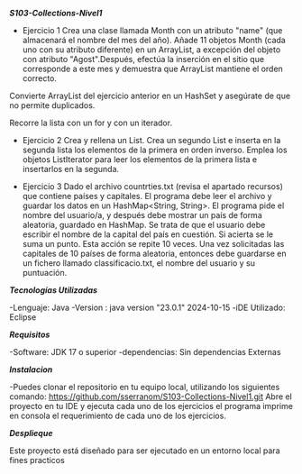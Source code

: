 
***S103-Collections-Nivel1***

- Ejercicio 1
Crea una clase llamada Month con un atributo "name" (que almacenará el nombre del mes del año). Añade 11 objetos Month (cada uno con su atributo diferente) en un ArrayList,
 a excepción del objeto con atributo "Agost".Después, efectúa la inserción en el sitio que corresponde a este mes y demuestra que ArrayList mantiene el orden correcto.

Convierte ArrayList del ejercicio anterior en un HashSet y asegúrate de que no permite duplicados.

Recorre la lista con un for y con un iterador.

- Ejercicio 2
Crea y rellena un List<Integer>. 
Crea un segundo List<Integer> e inserta en la segunda lista los elementos de la primera en orden inverso. 
Emplea los objetos ListIterator para leer los elementos de la primera lista e insertarlos en la segunda.

- Ejercicio 3
Dado el archivo countrties.txt (revisa el apartado recursos) que contiene países y capitales. El programa debe leer el archivo y guardar los datos en un HashMap<String, String>.
El programa pide el nombre del usuario/a, y después debe mostrar un país de forma aleatoria, guardado en HashMap. Se trata de que el usuario debe escribir el nombre de la capital del país en cuestión.
Si acierta se le suma un punto. Esta acción se repite 10 veces. Una vez solicitadas las capitales de 10 países de forma aleatoria, entonces debe guardarse en un fichero llamado classificacio.txt, el nombre del usuario y su puntuación.


***Tecnologías Utilizadas***

-Lenguaje: Java -Version : java version "23.0.1" 2024-10-15 -iDE Utilizado: Eclipse

***Requisitos***

-Software: JDK 17 o superior -dependencias: Sin dependencias Externas

***Instalacion***

-Puedes clonar el repositorio en tu equipo local, utilizando los siguientes comando: https://github.com/sserranom/S103-Collections-Nivel1.git 
Abre el proyecto en tu IDE y ejecuta cada uno de los ejercicios el programa imprime en consola el requerimiento de cada uno de los ejercicios.

***Desplieque***

Este proyecto está diseñado para ser ejecutado en un entorno local para fines practicos

